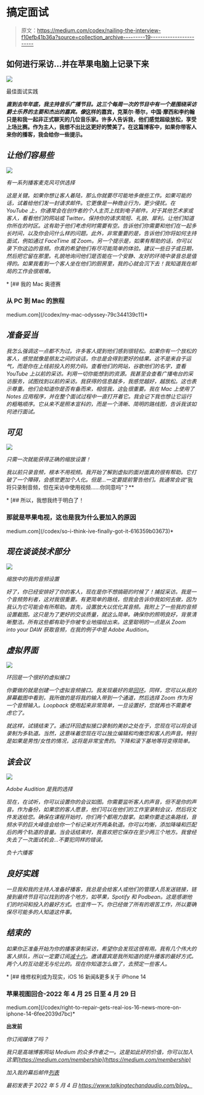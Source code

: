 # 搞定面试

> 原文：<https://medium.com/codex/nailing-the-interview-f10efb41b36a?source=collection_archive---------19----------------------->

## 如何进行采访…并在苹果电脑上记录下来

![](img/e3f36296d00bb01e4a17fb3580e48767.png)

最佳面试实践

***直到去年年底，我主持音乐广播节目。这三个每周一次的节目中有一个是围绕采访爵士乐界的主要和杰出的嘉宾。像***[](https://www.mixcloud.com/davidlewis315213/14-01-21-the-606-club-straight-ahead-show-on-solar-radio-with-kyle-eastwood-david-lewis/)****这样的嘉宾，克莱尔·蒂尔，中国·摩西和李约翰只是和我一起非正式聊天的几位音乐家。许多人告诉我，他们感觉超级放松，享受上场比赛。作为主人，我想不出比这更好的赞美了。在这篇博客中，如果你带客人来你的播客，我会给你一些提示。****

## *让他们容易些*

*![](img/ba09d6055e06ee2776e17628a3afd45c.png)*

*有一系列播客麦克风可供选择*

*这是关键。如果你想让客人着陆，那么你就要尽可能地多做些工作。如果可能的话，试着给他们发一封请求邮件。它更像是一种商业行为，更少侵扰。在 YouTube 上，你通常会在创作者的个人主页上找到电子邮件。对于其他艺术家或客人，看看他们的网站或 Twitter。保持你的请求简短、礼貌、犀利。让他们知道你所在的时区。这有助于他们考虑何时需要有空。告诉他们你需要和他们在一起多长时间，以及你会问什么样的问题。此外，非常重要的是，告诉他们你将如何主持面试，例如通过 FaceTime 或 Zoom。另一个提示是，如果有帮助的话，你可以录下你这边的音频。你真的希望他们有尽可能简单的体验。建议一些日子或日期，然后把它留在那里。礼貌地询问他们是否能在一个安静、友好的环境中录音总是值得的。如果我看到一个客人坐在他们的厨房里，我的心就会沉下去！我知道我在邮局的工作会很艰难。*

*[](/codex/my-mac-odyssey-79c344139c11) [## 我的 Mac 奥德赛

### 从 PC 到 Mac 的旅程

medium.com](/codex/my-mac-odyssey-79c344139c11)* 

## *准备妥当*

*我怎么强调这一点都不为过。许多客人提到他们感到很轻松。如果你有一个放松的客人，感觉就像是朋友之间的谈话，你总是会得到更好的结果。这不是来自于运气，而是你在上线前投入的努力码。查看他们的网站，谷歌他们的名字，查看 YouTube 上以前的采访。利用一切你能想到的资源。我甚至会查看广播电台的采访服务，试图找到以前的采访。我获得的信息越多，我感觉越好，越放松。这也表示尊重。他们会知道你是否有备而来，相信我，这*会*很重要。我在 Mac 上使用了 Notes 应用程序，并在整个面试过程中一直打开着它。我会记下我也想让它运行的粗略顺序。它从来不是照本宣科的，而是一个清晰、简明的路线图，告诉我该如何进行面试。*

## ***可见***

*![](img/856e8e47801caedff73994c565121113.png)*

*只需一次就能获得正确的缩放设置！*

*我以前只录音频，根本不用视频。我开始了解到虚拟的面对面真的很有帮助。它打破了一个障碍，会感觉更加个人化。但是…一定要提前警告他们。我通常会说*“我将只录制音频，但在采访中使用视频……你同意吗”？**

*[](/codex/so-i-think-ive-finally-got-it-616359b03673) [## 所以，我想我终于明白了！

### 那就是苹果电视，这也是我为什么要加入的原因

medium.com](/codex/so-i-think-ive-finally-got-it-616359b03673)* 

## *现在谈谈技术部分*

*![](img/4c1c4aa397ddfaac7b444e2d66a080da.png)*

*缩放中的我的音频设置*

*好了，你已经安排好了你的客人，现在是你不想搞砸的时候了！捕捉采访。我是一个音频势利者，这对我很重要。有更简单的路线，但我会告诉你我如何去做，因为我认为它可能会有所帮助。首先，设置放大以优化其音频。我附上了一些我的音频设置截图。这只是为了更好的交谈质量，就这么简单。确保你的照明良好，背景清晰整洁。所有这些都有助于你被专业地描绘出来。这里聪明的一点是从 Zoom into your DAW 获取音频，在我的例子中是 Adobe Audition。*

## *虚拟界面*

*![](img/c05e37ee4d128b3de1efe0aa0165ef1e.png)*

*环回是一个很好的虚拟接口*

*你要做的就是创建一个虚拟音频接口。我发现最好的是[回环](https://rogueamoeba.com/loopback/)。同样，您可以从我的屏幕截图中看到，我所做的是将我的输入带到一个通道，然后选择 Zoom 作为另一个音频输入。Loopback 使用起来非常简单，一旦设置好，您就再也不需要考虑它了。*

*就这样，试镜结束了。通过环回虚拟接口录制的美妙之处在于，您现在可以将会话录制为多轨道。当然，这意味着您现在可以独立编辑和均衡您和客人的声音。特别是如果是男性/女性的情况，这将是非常宝贵的。下降和滚下基地等将变得简单。*

## *该会议*

*![](img/46624e32e5c7bc5212a9c610d32b24b1.png)*

*Adobe Audition 是我的选择*

*现在，在试听，你可以设置你的会议如图。你需要监听客人的声音，但不是你的声音。作为备份，如果您的客人愿意，他们可以在他们的工作室录制会议，然后将文件发送给您。确保在课程开始时，你们两个都用力鼓掌。如果你要走这条路线，音频水平的巨大峰值会给你一个标记来对齐两条轨道。你可以均衡，添加降噪和匹配后的两个轨道的音量。当会话结束时，我喜欢把它保存在至少两三个地方。我曾经失去了一次面试机会…不要犯同样的错误。*

*负十六播客*

## *良好实践*

*一旦我和我的主持人准备好播客，我总是会给客人或他们的管理人员发送链接，链接到最终节目可以找到的各个地方，如苹果，Spotify 和 Podbean。这是感谢他们的时间和投入的最好方式。也宣传一下。你已经做了所有的艰苦工作，所以要确保尽可能多的人知道这件事。*

## *结束的*

*如果你正准备开始为你的播客录制采访，希望你会发现这很有用。我有几个伟大的客人排队，所以一定要订阅[减十六](https://open.spotify.com/episode/2MMWqUlvGKOu2hiffxVYmh?si=36b73769e2f44ab2)。邀请嘉宾是我所知道的提升播客的最好方式。两个人的互动是无与伦比的。现在你知道怎么做了，去预定一些客人。*

*[](/codex/right-to-repair-gets-real-ios-16-news-more-on-iphone-14-6fee2039d7bc) [## 维修权利成为现实，iOS 16 新闻&更多关于 iPhone 14

### 苹果视图回合-2022 年 4 月 25 日至 4 月 29 日

medium.com](/codex/right-to-repair-gets-real-ios-16-news-more-on-iphone-14-6fee2039d7bc)* 

****出发前****

*你订阅媒体了吗？*

*我只是高端博客网站 Medium 的众多作者之一。这是如此好的价值，你可以加入这里[https://medium.com/membership](https://medium.com/membership)*

*加入我的幕后邮件[列表](https://medium.com/membership)*

*最初发表于 2022 年 5 月 4 日 https://www.talkingtechandaudio.com/blog。*